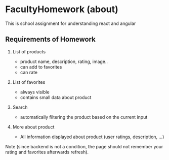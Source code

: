 # FacultyHomework (about)
This is school assignment for understanding react and angular

## Requirements of Homework
1. List of products
   * product name, description, rating, image..
   * can add to favorites
   * can rate

2. List of favorites
   * always visible
   * contains small data about product

3. Search
   * automatically filtering the product based on the current input

4. More about product
   * All information displayed about product (user ratings, description, ...)

Note (since backend is not a condition, the page should not remember your rating and favorites afterwards
refresh).
 
